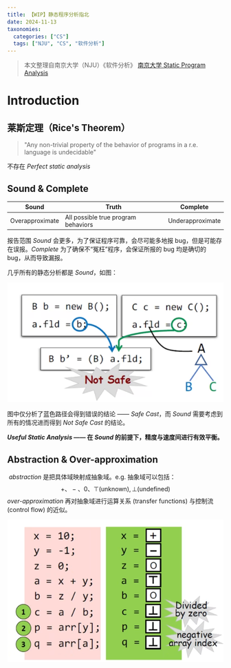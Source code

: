 ```yaml
---
title: 【WIP】静态程序分析指北
date: 2024-11-13
taxonomies:
  categories: ["CS"]
  tags: ["NJU", "CS", "软件分析"]
---
```

>本文整理自南京大学（NJU）《软件分析》
>[南京大学 Static Program Analysis](https://tai-e.pascal-lab.net/lectures.html)

# Introduction

## 莱斯定理（Rice's Theorem）

>"Any non-trivial property of the behavior of programs in a r.e. language is undecidable"

不存在 *Perfect static analysis*

## Sound & Complete

| Sound           | Truth                               | Complete         |
| --------------- | ----------------------------------- | ---------------- |
| Overapproximate | All possible true program behaviors | Underapproximate |

报告范围 *Sound* 会更多，为了保证程序可靠，会尽可能多地报 bug，但是可能存在误报。*Complete* 为了确保不“冤枉”程序，会保证所报的 bug 均是确切的 bug，从而导致漏报。

几乎所有的静态分析都是 *Sound*，如图：

![](https://raw.githubusercontent.com/L2ncE/images/main/Picgo/Pasted%20image%2020241112171002.png?token=AWFCEVE4BXPUMD45ZJHRQVLHGRBWU)

图中仅分析了蓝色路径会得到错误的结论 —— *Safe Cast*，而 *Sound* 需要考虑到所有的情况进而得到 *Not Safe Cast* 的结论。

***Useful Static Analysis* —— 在 *Sound* 的前提下，精度与速度间进行有效平衡。**

## Abstraction & Over-approximation

​ *abstraction* 是把具体域映射成抽象域。e.g. 抽象域可以包括：$$+、 -、 0、 \top\text{(unknown)}, \bot\text{(undefined)}$$
*over-approximation* 再对抽象域进行运算关系 (transfer functions) 与控制流 (control flow) 的近似。

![](https://raw.githubusercontent.com/L2ncE/images/main/Picgo/Pasted%20image%2020241112175021.png?token=AWFCEVGNB2HSV73MWF7D34LHGRBZQ)

